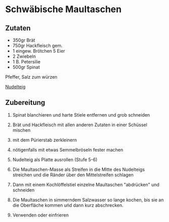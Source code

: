 # Schwäbische Maultaschen

## Zutaten

- 350gr Brät
- 750gr Hackfleisch gem.
- 1 eingew. Brötchen
5 Eier
- 2 Zwiebeln
- 1 B. Petersilie
- 500gr Spinat

Pfeffer, Salz zum würzen

[Nudelteig](./Nudelteig.md)

## Zubereitung

1. Spinat blanchieren und harte Stiele entfernen und grob schneiden

2. Brät und Hackfleisch mit allen anderen Zutaten in einer Schüssel mischen

3. mit dem Pürierstab zerkleinern

4. nötigenfalls mit etwas Semmelbröseln fester machen

4. Nudelteig als Platte ausrollen (Stufe 5-6)

4. Die Maultaschen-Masse als Streifen in die Mitte des Nudelteigs streichen und die Ränder über den Mittelstreifen schlagen

4. Dann mit einem Kochlöffelstiel einzelne Maultaschen "abdrücken" und schneiden

5. Die Maultaschen in simmerndem Salzwasser so lange kochen, bis sie an die Oberfläche kommen uńd dann kurz abschrecken.

6. Verwenden oder einfrieren
